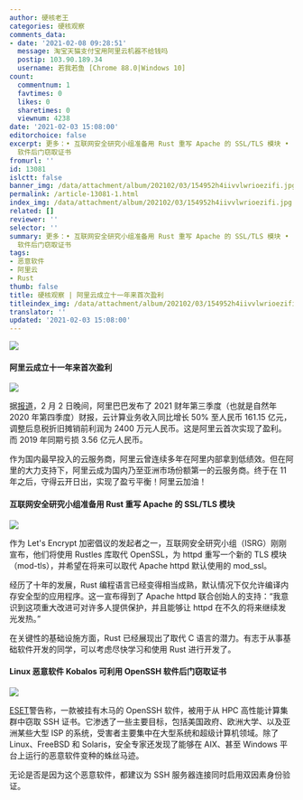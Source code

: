 ```yaml
---
author: 硬核老王
categories: 硬核观察
comments_data:
- date: '2021-02-08 09:28:51'
  message: 淘宝天猫支付宝用阿里云机器不给钱吗
  postip: 103.90.189.34
  username: 若我若鱼 [Chrome 88.0|Windows 10]
count:
  commentnum: 1
  favtimes: 0
  likes: 0
  sharetimes: 0
  viewnum: 4238
date: '2021-02-03 15:08:00'
editorchoice: false
excerpt: 更多：• 互联网安全研究小组准备用 Rust 重写 Apache 的 SSL/TLS 模块 • Linux 恶意软件 Kobalos 可利用 OpenSSH
  软件后门窃取证书
fromurl: ''
id: 13081
islctt: false
banner_img: /data/attachment/album/202102/03/154952h4iivvlwrioezifi.jpg
permalink: /article-13081-1.html
index_img: /data/attachment/album/202102/03/154952h4iivvlwrioezifi.jpg
related: []
reviewer: ''
selector: ''
summary: 更多：• 互联网安全研究小组准备用 Rust 重写 Apache 的 SSL/TLS 模块 • Linux 恶意软件 Kobalos 可利用 OpenSSH
  软件后门窃取证书
tags:
- 恶意软件
- 阿里云
- Rust
thumb: false
title: 硬核观察 | 阿里云成立十一年来首次盈利
titleindex_img: /data/attachment/album/202102/03/154952h4iivvlwrioezifi.jpg
translator: ''
updated: '2021-02-03 15:08:00'
---
```


![](/data/attachment/album/202102/03/154952h4iivvlwrioezifi.jpg)


#### 阿里云成立十一年来首次盈利


![](/data/attachment/album/202102/03/150658b9huk669oi9ll66c.jpg)


据[报道](https://www.huxiu.com/article/408107.html "https://www.huxiu.com/article/408107.html")，2 月 2 日晚间，阿里巴巴发布了 2021 财年第三季度（也就是自然年 2020 年第四季度）财报，云计算业务收入同比增长 50% 至人民币 161.15 亿元，调整后息税折旧摊销前利润为 2400 万元人民币。这是阿里云首次实现了盈利。而 2019 年同期亏损 3.56 亿元人民币。


作为国内最早投入的云服务商，阿里云曾连续多年在阿里内部拿到低绩效。但在阿里的大力支持下，阿里云成为国内乃至亚洲市场份额第一的云服务商。终于在 11 年之后，守得云开日出，实现了盈亏平衡！阿里云加油！


#### 互联网安全研究小组准备用 Rust 重写 Apache 的 SSL/TLS 模块


![](/data/attachment/album/202102/03/150715jcr8xhrpzzmp8ibs.jpg)


作为 Let's Encrypt 加密倡议的发起者之一，互联网安全研究小组（ISRG）刚刚宣布，他们将使用 Rustles 库取代 OpenSSL，为 httpd 重写一个新的 TLS 模块（mod-tls），并希望在将来可以取代 Apache httpd 默认使用的 mod\_ssl。


经历了十年的发展，Rust 编程语言已经变得相当成熟，默认情况下仅允许编译内存安全型的应用程序。这一宣布得到了 Apache httpd 联合创始人的支持：“我意识到这项重大改进可对许多人提供保护，并且能够让 httpd 在不久的将来继续发光发热。”


在关键性的基础设施方面，Rust 已经展现出了取代 C 语言的潜力。有志于从事基础软件开发的同学，可以考虑尽快学习和使用 Rust 进行开发了。


#### Linux 恶意软件 Kobalos 可利用 OpenSSH 软件后门窃取证书


![](/data/attachment/album/202102/03/150757pzfimi820oax2avi.jpg)


[ESET](https://www.cnbeta.com/articles/tech/1086111.htm "https://www.cnbeta.com/articles/tech/1086111.htm")警告称，一款被挂有木马的 OpenSSH 软件，被用于从 HPC 高性能计算集群中窃取 SSH 证书。它渗透了一些主要目标，包括美国政府、欧洲大学、以及亚洲某些大型 ISP 的系统，受害者主要集中在大型系统和超级计算机领域。除了 Linux、FreeBSD 和 Solaris，安全专家还发现了能够在 AIX、甚至 Windows 平台上运行的恶意软件变种的蛛丝马迹。


无论是否是因为这个恶意软件，都建议为 SSH 服务器连接同时启用双因素身份验证。